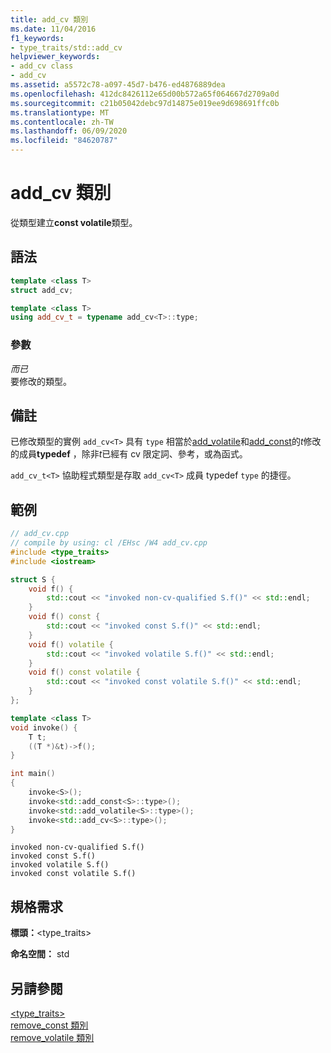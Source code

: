 ```yaml
---
title: add_cv 類別
ms.date: 11/04/2016
f1_keywords:
- type_traits/std::add_cv
helpviewer_keywords:
- add_cv class
- add_cv
ms.assetid: a5572c78-a097-45d7-b476-ed4876889dea
ms.openlocfilehash: 412dc8426112e65d00b572a65f064667d2709a0d
ms.sourcegitcommit: c21b05042debc97d14875e019ee9d698691ffc0b
ms.translationtype: MT
ms.contentlocale: zh-TW
ms.lasthandoff: 06/09/2020
ms.locfileid: "84620787"
---
```

# <a name="add_cv-class"></a>add_cv 類別

從類型建立**const volatile**類型。

## <a name="syntax"></a>語法

```cpp
template <class T>
struct add_cv;

template <class T>
using add_cv_t = typename add_cv<T>::type;
```

### <a name="parameters"></a>參數

*而已*\
要修改的類型。

## <a name="remarks"></a>備註

已修改類型的實例 `add_cv<T>` 具有 `type` 相當於[add_volatile](add-volatile-class.md)和[add_const](add-const-class.md)的*t*修改的成員**typedef** ，除非*t*已經有 cv 限定詞、參考，或為函式。

`add_cv_t<T>` 協助程式類型是存取 `add_cv<T>` 成員 typedef `type` 的捷徑。

## <a name="example"></a>範例

```cpp
// add_cv.cpp
// compile by using: cl /EHsc /W4 add_cv.cpp
#include <type_traits>
#include <iostream>

struct S {
    void f() {
        std::cout << "invoked non-cv-qualified S.f()" << std::endl;
    }
    void f() const {
        std::cout << "invoked const S.f()" << std::endl;
    }
    void f() volatile {
        std::cout << "invoked volatile S.f()" << std::endl;
    }
    void f() const volatile {
        std::cout << "invoked const volatile S.f()" << std::endl;
    }
};

template <class T>
void invoke() {
    T t;
    ((T *)&t)->f();
}

int main()
{
    invoke<S>();
    invoke<std::add_const<S>::type>();
    invoke<std::add_volatile<S>::type>();
    invoke<std::add_cv<S>::type>();
}
```

```Output
invoked non-cv-qualified S.f()
invoked const S.f()
invoked volatile S.f()
invoked const volatile S.f()
```

## <a name="requirements"></a>規格需求

**標頭：**\<type_traits>

**命名空間：** std

## <a name="see-also"></a>另請參閱

[<type_traits>](type-traits.md)\
[remove_const 類別](remove-const-class.md)\
[remove_volatile 類別](remove-volatile-class.md)
